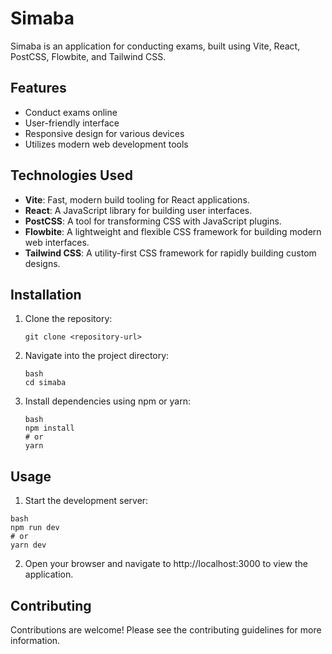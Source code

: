 # Simaba

Simaba is an application for conducting exams, built using Vite, React, PostCSS, Flowbite, and Tailwind CSS.

## Features

- Conduct exams online
- User-friendly interface
- Responsive design for various devices
- Utilizes modern web development tools

## Technologies Used

- **Vite**: Fast, modern build tooling for React applications.
- **React**: A JavaScript library for building user interfaces.
- **PostCSS**: A tool for transforming CSS with JavaScript plugins.
- **Flowbite**: A lightweight and flexible CSS framework for building modern web interfaces.
- **Tailwind CSS**: A utility-first CSS framework for rapidly building custom designs.

## Installation

1. Clone the repository:

   ```
   git clone <repository-url>
   ```
2. Navigate into the project directory:
    ```
    bash
    cd simaba
    ```
3. Install dependencies using npm or yarn:
    ```
    bash
    npm install
    # or
    yarn
    ```

## Usage
1. Start the development server:
```
bash
npm run dev
# or
yarn dev
```
2. Open your browser and navigate to http://localhost:3000 to view the application.

## Contributing
Contributions are welcome! Please see the contributing guidelines for more information.